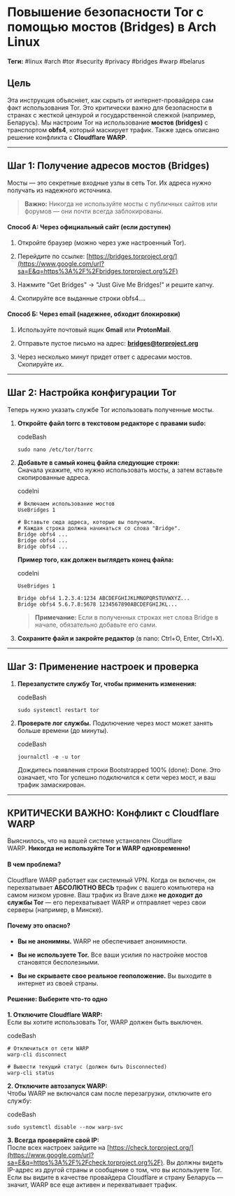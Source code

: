
# Повышение безопасности Tor с помощью мостов (Bridges) в Arch Linux

**Теги:** #linux #arch #tor #security #privacy #bridges #warp #belarus

## Цель

Эта инструкция объясняет, как скрыть от интернет-провайдера сам факт использования Tor. Это критически важно для безопасности в странах с жесткой цензурой и государственной слежкой (например, Беларусь). Мы настроим Tor на использование **мостов (bridges)** с транспортом **obfs4**, который маскирует трафик. Также здесь описано решение конфликта с **Cloudflare WARP**.

---

## Шаг 1: Получение адресов мостов (Bridges)

Мосты — это секретные входные узлы в сеть Tor. Их адреса нужно получать из надежного источника.

> **Важно:** Никогда не используйте мосты с публичных сайтов или форумов — они почти всегда заблокированы.

#### Способ А: Через официальный сайт (если доступен)

1. Откройте браузер (можно через уже настроенный Tor).
    
2. Перейдите по ссылке: [https://bridges.torproject.org/](https://www.google.com/url?sa=E&q=https%3A%2F%2Fbridges.torproject.org%2F)
    
3. Нажмите "Get Bridges" -> "Just Give Me Bridges!" и решите капчу.
    
4. Скопируйте все выданные строки obfs4....
    

#### Способ Б: Через email (надежнее, обходит блокировки)

1. Используйте почтовый ящик **Gmail** или **ProtonMail**.
    
2. Отправьте пустое письмо на адрес: **[bridges@torproject.org](https://www.google.com/url?sa=E&q=mailto%3Abridges%40torproject.org)**
    
3. Через несколько минут придет ответ с адресами мостов. Скопируйте их.
    

---

## Шаг 2: Настройка конфигурации Tor

Теперь нужно указать службе Tor использовать полученные мосты.

1. **Откройте файл torrc в текстовом редакторе с правами sudo:**
    
    codeBash
    
    ```
    sudo nano /etc/tor/torrc
    ```
    
2. **Добавьте в самый конец файла следующие строки:**  
    Сначала укажите, что нужно использовать мосты, а затем вставьте скопированные адреса.
    
    codeIni
    
    ```
    # Включаем использование мостов
    UseBridges 1
    
    # Вставьте сюда адреса, которые вы получили.
    # Каждая строка должна начинаться со слова "Bridge".
    Bridge obfs4 ...
    Bridge obfs4 ...
    Bridge obfs4 ...
    ```
    
    **Пример того, как должен выглядеть конец файла:**
    
    codeIni
    
    ```
    UseBridges 1
    
    Bridge obfs4 1.2.3.4:1234 ABCDEFGHIJKLMNOPQRSTUVWXYZ...
    Bridge obfs4 5.6.7.8:5678 1234567890ABCDEFGHIJKL...
    ```
    
    > **Примечание:** Если в полученных строках нет слова Bridge в начале, обязательно добавьте его сами.
    
3. **Сохраните файл и закройте редактор** (в nano: Ctrl+O, Enter, Ctrl+X).
    

---

## Шаг 3: Применение настроек и проверка

1. **Перезапустите службу Tor, чтобы применить изменения:**
    
    codeBash
    
    ```
    sudo systemctl restart tor
    ```
    
2. **Проверьте лог службы.** Подключение через мост может занять больше времени (до минуты).
    
    codeBash
    
    ```
    journalctl -e -u tor
    ```
    
    Дождитесь появления строки Bootstrapped 100% (done): Done. Это означает, что Tor успешно подключился к сети через мост, и ваш трафик замаскирован.
    

---

## КРИТИЧЕСКИ ВАЖНО: Конфликт с Cloudflare WARP

Выяснилось, что на вашей системе установлен Cloudflare WARP. **Никогда не используйте Tor и WARP одновременно!**

#### В чем проблема?

Cloudflare WARP работает как системный VPN. Когда он включен, он перехватывает **АБСОЛЮТНО ВЕСЬ** трафик с вашего компьютера на самом низком уровне. Ваш трафик из Brave даже **не доходит до службы Tor** — его перехватывает WARP и отправляет через свои серверы (например, в Минске).

#### Почему это опасно?

- **Вы не анонимны.** WARP не обеспечивает анонимности.
    
- **Вы не используете Tor.** Все ваши усилия по настройке мостов становятся бесполезными.
    
- **Вы не скрываете свое реальное геоположение.** Вы выходите в интернет из своей страны.
    

#### Решение: Выберите что-то одно

**1. Отключите Cloudflare WARP:**  
Если вы хотите использовать Tor, WARP должен быть выключен.

codeBash

```
# Отключиться от сети WARP
warp-cli disconnect

# Вывести текущий статус (должен быть Disconnected)
warp-cli status
```

**2. Отключите автозапуск WARP:**  
Чтобы WARP не включался сам после перезагрузки, отключите его службу:

codeBash

```
sudo systemctl disable --now warp-svc
```

**3. Всегда проверяйте свой IP:**  
После всех настроек зайдите на [https://check.torproject.org/](https://www.google.com/url?sa=E&q=https%3A%2F%2Fcheck.torproject.org%2F). Вы должны видеть IP-адрес из другой страны и сообщение о том, что вы используете Tor. Если вы видите в качестве провайдера Cloudflare и страну Беларусь — значит, WARP все еще активен и перехватывает трафик.